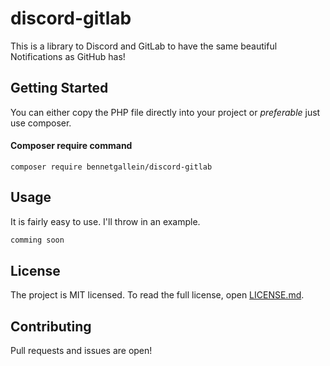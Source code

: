 # discord-gitlab

This is a library to Discord and GitLab to have the same beautiful Notifications as GitHub has!

## Getting Started

You can either copy the PHP file directly into your project or _preferable_ just use composer.

#### Composer require command
`composer require bennetgallein/discord-gitlab`

## Usage

It is fairly easy to use. I'll throw in an example.

```php
comming soon
```

## License

The project is MIT licensed. To read the full license, open [LICENSE.md](LICENSE.md).

## Contributing

Pull requests and issues are open!
